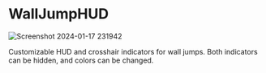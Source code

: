 # WallJumpHUD

![Screenshot 2024-01-17 231942](https://github.com/TRPG0/UK-WallJumpHUD/assets/80716066/84b560a2-8b1a-4ae4-8166-b9ef2d2766c5)

Customizable HUD and crosshair indicators for wall jumps. Both indicators can be hidden, and colors can be changed.
